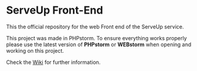 # ServeUp Front-End

This the official repository for the web Front end of the ServeUp service.

This project was made in PHPstorm. To ensure everything works properly please use the latest version of **PHPstorm** or **WEBstorm** when opening and working on this project. 

Check the [Wiki](https://github.com/simonkorosec/ServeUp-FrontEnd/wiki) for further information.

